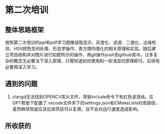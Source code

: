 # 第二次培训
## 整体思路框架
按照第二次培训的ppt和pdf学习图像读取显示、灰度化、滤波、二值化、边缘检测、HSV颜色空间处理、形态学操作、直方图均值化的相关原理和实现。随后建立项目结构并对图片进行如题所示的操作，用git操作push到github库中。过多复杂的概念无必要当下深入原理，只需知道如何使用和一些浅显的原理即可，后续有必要再深入学习。

## 遇到的问题
1. clangd无法找到OPENCV库头文件，导致include命令下有红色波浪线。在GPT帮助下配置了.vscode文件夹下的settings.json和CMakeLists的库路径，虽然麻烦但是应该后续项目可以复用，且不会对运行速度造成影响。

## 所收获的